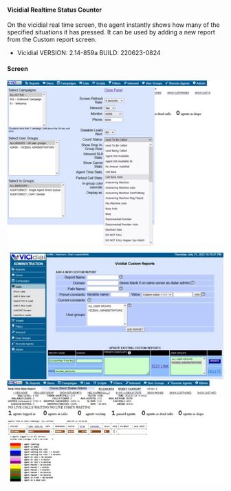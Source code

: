 #### Vicidial Realtime Status Counter

On the vicidial real time screen, the agent instantly shows how many of the specified situations it has pressed. It can be used by adding a new report from the Custom report screen.

- Vicidial VERSION: 2.14-859a
BUILD: 220623-0824 


#### Screen
![](https://raw.githubusercontent.com/bbakirtas/vicidial-realtime-status-counter/main/panel_screen.png)
![](https://raw.githubusercontent.com/bbakirtas/vicidial-realtime-status-counter/main/custom_report_screen.JPG)
![](https://raw.githubusercontent.com/bbakirtas/vicidial-realtime-status-counter/main/realtime_screen.JPG)

